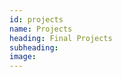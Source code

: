 ```yaml
---
id: projects
name: Projects
heading: Final Projects
subheading: 
image: 
---
```


<style>
div.gallery1 {
  margin: 5px;
  border: 1px solid #ccc;
  /* float: left; */
  display: inline-block;
  width: 200px;
  /*height: 50%;*/
}

div.gallery1:hover {
  border: 1px solid #777;
}

div.gallery1 img {
  width: 100%;
  height: auto;
  border-radius: 5px;
}

div.desc {
  padding: 15px;
  text-align: center;
}
</style>
